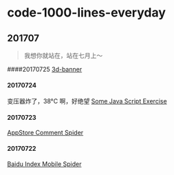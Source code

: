 # code-1000-lines-everyday


## 201707
> 我想你就站在，站在七月上～
 
####20170725
[3d-banner](./201707/20170725)

#### 20170724
变压器炸了，38°C 啊，好绝望
[Some Java Script Exercise](./201707/20170724)

#### 20170723
[AppStore Comment Spider](./201707/20170723)

#### 20170722
[Baidu Index Mobile Spider](./201707/20170722/baidu-index-mobile-spider)


